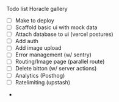 Todo list
Horacle gallery

- [ ] Make to deploy
- [ ] Scaffold basic ui with mock data
- [ ] Attach database to ui (vercel postures)
- [ ] Add auth
- [ ] Add image upload
- [ ] Error management (w/ sentry)
- [ ] Routing/Image page (parallel route)
- [ ] Delete bitton (w/ server actions)
- [ ] Analytics (Posthog)
- [ ] Ratelimiting (upstash)
- 
